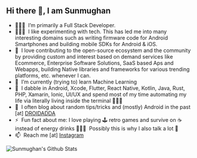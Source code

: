 <h2>Hi there 👋, I am Sunmughan</h2>

- 👨🏻‍💻  &nbsp;I’m primarily a Full Stack Developer. 
- 👨🏻‍🔬  &nbsp;I like experimenting with tech. This has led me into many interesting domains such as writing firmware code for Android Smartphones and building mobile SDKs for Android & iOS. 
- 🤗  &nbsp;I love contributing to the open-source ecosystem and the community by providing custom and interest based on demand services like Ecommerce, Enterprise Software Solutions, SaaS based Aps and Webapps, building Native libraries and frameworks for various trending platforms, etc. whenever I can.
- 🌱  &nbsp;I’m currently (trying to) learn Machine Learning
- 💬  &nbsp;I dabble in Android, Xcode, Flutter, React Native, Kotlin, Java, Rust, PHP, Xamarin, Ionic, UI/UX and spend most of my time automating my life via literally living inside the terminal 🤷🏻‍♂️
- 📝  &nbsp;I often blog about random tips/tricks and (mostly) Android in the past [at] [DROIDADDA](https://dxadda.blogspot.com/)
- ⚡️  &nbsp;Fun fact about me: I love playing 🕹&nbsp;retro games and survive on ☕️ instead of energy drinks 🙇🏻‍♂️ &nbsp;Possibly this is why I also talk a lot 🤔
- 📫  &nbsp;Reach me [at] [Instagram](https://instagram.com/sunmughan)

![Sunmughan's Github Stats](https://github-readme-stats.vercel.app/api?username=sunmughan&count_private=true&theme=default&show_icons=true)

